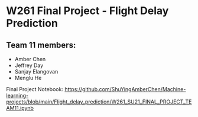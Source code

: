# W261 Final Project - Flight Delay Prediction


## Team 11 members:
- Amber Chen
- Jeffrey Day
- Sanjay Elangovan
- Menglu He


Final Project Notebook: https://github.com/ShuYingAmberChen/Machine-learning-projects/blob/main/Flight_delay_prediction/W261_SU21_FINAL_PROJECT_TEAM11.ipynb
